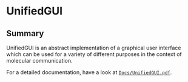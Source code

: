 # UnifiedGUI
## Summary
UnifiedGUI is an abstract implementation of a graphical user interface which can be used for a variety of different purposes in the context of molecular communication.

For a detailed documentation, have a look at [`Docs/UnifiedGUI.pdf`](/Docs/UnifiedGUI.pdf).
